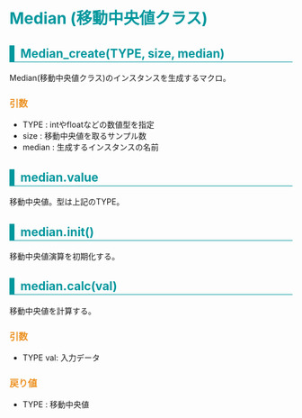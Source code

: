 <style>
h1 {
  color: #00979D;
}
h2 {
  color: #00979D;
  border-left: 9px solid #00979D;
  border-bottom: 1px solid #00979D;
  padding: 2px 0 2px 0.5em;
}
h3 {
  color: #EC9122;
}
</style>

# Median (移動中央値クラス)

## Median_create(TYPE, size, median)

Median(移動中央値クラス)のインスタンスを生成するマクロ。
### 引数
* TYPE : intやfloatなどの数値型を指定
* size : 移動中央値を取るサンプル数
* median : 生成するインスタンスの名前

## median.value
移動中央値。型は上記のTYPE。

## median.init()
移動中央値演算を初期化する。

## median.calc(val)
移動中央値を計算する。
### 引数
* TYPE val: 入力データ
### 戻り値
* TYPE : 移動中央値